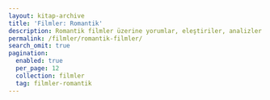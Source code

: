 ```yaml
---
layout: kitap-archive
title: 'Filmler: Romantik'
description: Romantik filmler üzerine yorumlar, eleştiriler, analizler.
permalink: /filmler/romantik-filmler/
search_omit: true
pagination: 
  enabled: true
  per_page: 12
  collection: filmler
  tag: filmler-romantik
---
```


